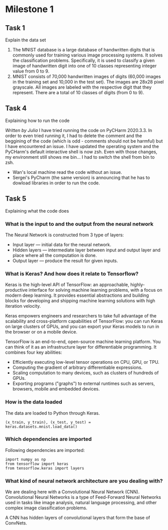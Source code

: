 # Milestone 1
## Task 1 
Explain the data set

1. The MNIST database is a large database of handwritten digits that is commonly used for training various image processing systems. 
It solves the classification problems. Specifically, it is used to classify a given image of handwritten digit into one of 10 classes 
representing integer value from 0 to 9.
2. MNIST consists of 70,000 handwritten images of digits (60,000 images in the training set and 10,000 in the test set). The images are
28x28 pixel grayscale. All images are labeled with the respective digit that they represent. There are a total of 10 classes of digits (from 0 to 9).

## Task 4
Explaining how to run the code

_Written by Julia_
I have tried running the code on PyCHarm 2020.3.3. 
In order to even tried running it, I had to delete the comment and the beggining of the code (which is odd - comments should not be harmful) but I have encountered an issue. 
I have updated the operating system and the PyCHarm's default interactive shell is now zsh. Even with those changes, my environment still shows me bin... 
I had to switch the shell from bin to zsh. 
* Wan's local machine read the code without an issue.
* Sergei's PyCharm (the same version) is announcing that he has to dowload libraries in order to run the code.

## Task 5
Explaining what the code does

### What is the input to and the output from the neural network

The Neural Network is constructed from 3 type of layers:
- Input layer — initial data for the neural network.
- Hidden layers — intermediate layer between input and output layer and place where all the computation is done.
- Output layer — produce the result for given inputs.


### What is Keras? And how does it relate to Tensorflow?
Keras is the high-level API of TensorFlow: an approachable, highly-productive interface for solving machine learning problems, with a focus on modern deep learning. 
It provides essential abstractions and building blocks for developing and shipping machine learning solutions with high iteration velocity.

Keras empowers engineers and researchers to take full advantage of the scalability and cross-platform capabilities of TensorFlow: you can run Keras on large clusters of GPUs, and you can export your Keras models to run in the browser or on a mobile device.

TensorFlow is an end-to-end, open-source machine learning platform. You can think of it as an infrastructure layer for differentiable programming. It combines four key abilities:

- Efficiently executing low-level tensor operations on CPU, GPU, or TPU.
- Computing the gradient of arbitrary differentiable expressions.
- Scaling computation to many devices, such as clusters of hundreds of GPUs.
- Exporting programs ("graphs") to external runtimes such as servers, browsers, mobile and embedded devices.


### How is the data loaded
The data are loaded to Python through Keras.
```
(x_train, y_train), (x_test, y_test) = keras.datasets.mnist.load_data()
```

### Which dependencies are imported

Following dependencies are imported:
```
import numpy as np
from tensorflow import keras
from tensorflow.keras import layers
```

### What kind of neural network architecture are you dealing with?

We are dealing here with a Convolutional Neural Network (CNN).
Convolutional Neural Networks is a type of Feed-Forward Neural Networks used in tasks like image analysis, natural language processing, and other complex image classification problems.

A CNN has hidden layers of convolutional layers that form the base of ConvNets. 






